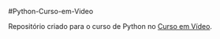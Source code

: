 #Python-Curso-em-Video


Repositório criado para o curso de Python no 
[Curso em Vídeo](https://www.cursoemvideo.com/).
